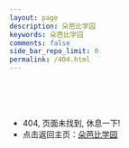 ```yaml
---
layout: page
description: 朵芭比学园
keywords: 朵芭比学园
comments: false
side_bar_repo_limit: 0
permalink: /404.html
---
```


<br>
<br>
<br>
<ul>
<li>404, 页面未找到, 休息一下! </li>
<li>点击返回主页：<a href="http://duobab.github.io" target="_blank">朵芭比学园</a></li>
</ul>
<br>
<br>
<br>
<br>
<br>
<br>
